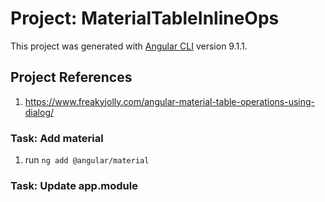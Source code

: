 # Project: MaterialTableInlineOps

This project was generated with [Angular CLI](https://github.com/angular/angular-cli) version 9.1.1.

## Project References

1. <https://www.freakyjolly.com/angular-material-table-operations-using-dialog/>

### Task: Add material

1. run  ```ng add @angular/material```

### Task: Update app.module
